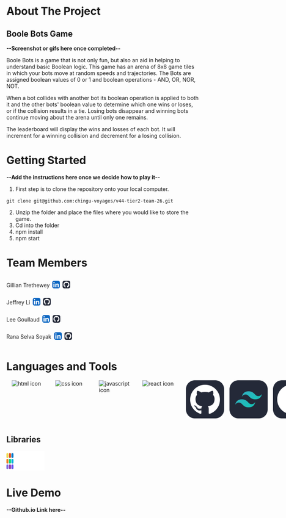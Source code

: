 # About The Project
## Boole Bots Game


**--Screenshot or gifs here once completed--**


Boole Bots is a game that is not only fun, but also an aid in helping to understand basic Boolean logic. This game has an arena of 8x8 game tiles in which your bots move at random speeds and trajectories. The Bots are assigned boolean values of 0 or 1 and boolean operations - AND, OR, NOR, NOT.


When a bot collides with another bot its boolean operation is applied to both it and the other bots' boolean value to determine which one wins or loses, or if the collision results in a tie. Losing bots disappear and winning bots continue moving about the arena until only one remains.


The leaderboard will display the wins and losses of each bot. It will increment for a winning collision and decrement for a losing collision.


# Getting Started


**--Add the instructions here once we decide how to play it--**
1. First step is to clone the repository onto your local computer.
```shell
git clone git@github.com:chingu-voyages/v44-tier2-team-26.git
```
2. Unzip the folder and place the files where you would like to store the game.
3. Cd into the folder
4. npm install
5. npm start

# Team Members

<div style="display: flex; column-gap: 0.5em; align-items: center">
<p>Gillian Trethewey</p>
<a href="https://www.linkedin.com/in/gillian-trethewey/" target="_blank"><img src="https://raw.githubusercontent.com/tandpfun/skill-icons/59059d9d1a2c092696dc66e00931cc1181a4ce1f/icons/LinkedIn.svg" width="20px" height="20px"/></a>
<a href="https://github.com/GillianTrethewey" target="_blank"><img src="https://raw.githubusercontent.com/tandpfun/skill-icons/59059d9d1a2c092696dc66e00931cc1181a4ce1f/icons/Github-Dark.svg" width="20px" height="20px"/></a>
</div>

<div style="display: flex; column-gap: 0.5em; align-items: center">
<p>Jeffrey Li</p>
<a href="https://www.linkedin.com/in/jeffrey-li-do/" target="_blank"><img src="https://raw.githubusercontent.com/tandpfun/skill-icons/59059d9d1a2c092696dc66e00931cc1181a4ce1f/icons/LinkedIn.svg" width="20px" height="20px"/></a>
<a href="https://github.com/JeffLi117" target="_blank"><img src="https://raw.githubusercontent.com/tandpfun/skill-icons/59059d9d1a2c092696dc66e00931cc1181a4ce1f/icons/Github-Dark.svg" width="20px" height="20px"/></a>
</div>

<div style="display: flex; column-gap: 0.5em; align-items: center">
<p>Lee Goullaud</p>
<a href="https://www.linkedin.com/in/lee-goullaud/" target="_blank"><img src="https://raw.githubusercontent.com/tandpfun/skill-icons/59059d9d1a2c092696dc66e00931cc1181a4ce1f/icons/LinkedIn.svg" width="20px" height="20px"/></a>
<a href="https://github.com/egoullaud" target="_blank"><img src="https://raw.githubusercontent.com/tandpfun/skill-icons/59059d9d1a2c092696dc66e00931cc1181a4ce1f/icons/Github-Dark.svg" width="20px" height="20px"/></a>
</div>

<div style="display: flex; column-gap: 0.5em; align-items: center">
<p>Rana Selva Soyak</p>
<a href="https://www.linkedin.com/in/ranasoyakcodes/" target="_blank"><img src="https://raw.githubusercontent.com/tandpfun/skill-icons/59059d9d1a2c092696dc66e00931cc1181a4ce1f/icons/LinkedIn.svg" width="20px" height="20px"/></a>
<a href="https://github.com/rselvasoyak" target="_blank"><img src="https://raw.githubusercontent.com/tandpfun/skill-icons/59059d9d1a2c092696dc66e00931cc1181a4ce1f/icons/Github-Dark.svg" width="20px" height="20px"/></a>
</div>

# Languages and Tools


<div style="display:flex">
  <img width="100" height="100" alt="html icon" src="https://user-images.githubusercontent.com/91621041/235670068-eae7dea7-b47f-48bb-b668-0663290de31e.png" style="margin: 0 0 1em 1em">
  <img width="100" height="100" alt="css icon" src="https://user-images.githubusercontent.com/91621041/235670209-8446270c-f769-42b0-91c3-b0a4f2de3938.png" style="margin: 0 0 1em 1em">
  <img width="100" height="100" alt="javascript icon" src="https://user-images.githubusercontent.com/91621041/235670461-67a167cd-85bc-4d5b-88d7-9d01af898369.png" style="margin: 0 0 1em 1em">
  <img width="100" height="100" alt="react icon" src="https://user-images.githubusercontent.com/91621041/235670582-21fe554e-e40f-4494-a831-5c8a91247cc3.png" style="margin: 0 0 1em 1em">
  <img width="100" height="100" alt="react icon" src="https://raw.githubusercontent.com/tandpfun/skill-icons/59059d9d1a2c092696dc66e00931cc1181a4ce1f/icons/Github-Dark.svg" style="margin: 0 0 1em 1em">
  <img width="100" height="100" alt="tailwind icon" src="https://raw.githubusercontent.com/tandpfun/skill-icons/59059d9d1a2c092696dc66e00931cc1181a4ce1f/icons/TailwindCSS-Dark.svg" style="margin: 0 0 1em 1em">
  <img width="100" height="100" alt="next.js icon" src="https://raw.githubusercontent.com/tandpfun/skill-icons/59059d9d1a2c092696dc66e00931cc1181a4ce1f/icons/NextJS-Dark.svg" style="margin: 0 0 1em 1em">
</div>


## Libraries
<a href="https://github.com/tandpfun/skill-icons"><img width="100" height="50" alt="skills icon library" src="https://raw.githubusercontent.com/tandpfun/skill-icons/59059d9d1a2c092696dc66e00931cc1181a4ce1f/.github/text-logo.svg" style="margin: 0"></a>


# Live Demo


**--Github.io Link here--**

